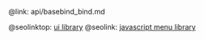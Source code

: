 @link: api/basebind_bind.md

@seolinktop: [ui library](https://webix.com)
@seolink: [javascript menu library](https://webix.com/widget/menu/)